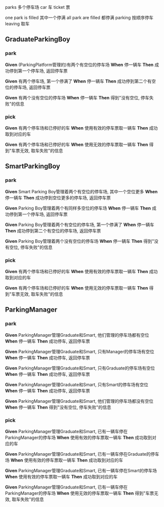 parks 多个停车场
car 车
ticket 票

one park is filled 其中一个停满
all park are filled 都停满
parking 按顺序停车
leaving 取车

## GraduateParkingBoy
### park
**Given** (ParkingPlatform管理的)有两个有空位的停车场
**When** 停一辆车
**Then** 成功停到第一个停车场, 返回停车票

**Given** 有两个停车场, 第一个停满了
**When** 停一辆车
**Then** 成功停到第二个有空位的停车场, 返回停车票

**Given** 有两个没有空位的停车场
**When** 停一辆车
**Then** 得到"没有空位, 停车失败"的信息

### pick
**Given** 有两个停车场和已停好的车
**When** 使用有效的停车票取一辆车
**Then** 成功取到对应的车

**Given** 有两个停车场和已停好的车
**When** 使用无效的停车票取一辆车
**Then** 得到"车票无效, 取车失败"的信息

## SmartParkingBoy
### park
**Given** Smart Parking Boy管理着两个有空位的停车场, 其中一个空位更多
**When** 停一辆车
**Then** 成功停到空位更多的停车场, 返回停车票

**Given** Parking Boy管理着两个有同样多空位的停车场
**When** 停一辆车
**Then** 成功停到第一个停车场, 返回停车票

**Given** Parking Boy管理着两个有空位的停车场, 第一个停满了
**When** 停一辆车
**Then** 成功停到第二个有空位的停车场, 返回停车票

**Given** Parking Boy管理着两个没有空位的停车场
**When** 停一辆车
**Then** 得到"没有空位, 停车失败"的信息

### pick
**Given** 有两个停车场和已停好的车
**When** 使用有效的停车票取一辆车
**Then** 成功取到对应的车

**Given** 有两个停车场和已停好的车
**When** 使用无效的停车票取一辆车
**Then** 得到"车票无效, 取车失败"的信息

## ParkingManager
### park
**Given** ParkingManager管理Graduate和Smart, 他们管理的停车场都有空位
**When** 停一辆车
**Then** 成功停车, 返回停车票

**Given** ParkingManager管理Graduate和Smart, 只有Manager的停车场有空位
**When** 停一辆车
**Then** 成功停车, 返回停车票

**Given** ParkingManager管理Graduate和Smart, 只有Graduate的停车场有空位
**When** 停一辆车
**Then** 成功停车, 返回停车票

**Given** ParkingManager管理Graduate和Smart, 只有Smart的停车场有空位
**When** 停一辆车
**Then** 成功停车, 返回停车票

**Given** ParkingManager管理Graduate和Smart, 他们管理的停车场都没有空位
**When** 停一辆车
**Then** 得到"没有空位, 停车失败"的信息

### pick
**Given** ParkingManager管理Graduate和Smart, 已有一辆车停在ParkingManager的停车场
**When** 使用有效的停车票取一辆车
**Then** 成功取到对应的车

**Given** ParkingManager管理Graduate和Smart, 已有一辆车停在Graduate的停车场
**When** 使用有效的停车票取一辆车
**Then** 成功取到对应的车

**Given** ParkingManager管理Graduate和Smart, 已有一辆车停在Smart的停车场
**When** 使用有效的停车票取一辆车
**Then** 成功取到对应的车

**Given** ParkingManager管理Graduate和Smart, 已有一辆车停在ParkingManager的停车场
**When** 使用无效的停车票取一辆车
**Then** 得到"车票无效, 取车失败"的信息
